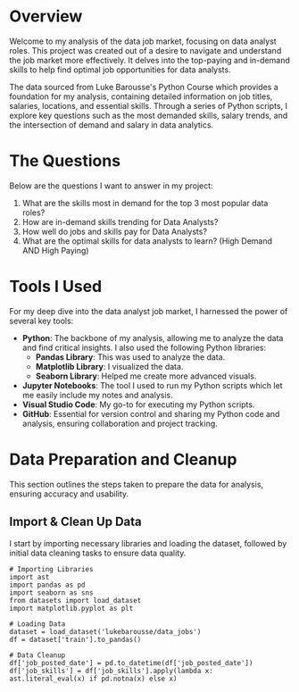 # Overview
Welcome to my analysis of the data job market, focusing on data analyst roles. This project was created out of a desire to navigate and understand the job market more effectively. It delves into the top-paying and in-demand skills to help find optimal job opportunities for data analysts.

The data sourced from Luke Barousse's Python Course which provides a foundation for my analysis, containing detailed information on job titles, salaries, locations, and essential skills. Through a series of Python scripts, I explore key questions such as the most demanded skills, salary trends, and the intersection of demand and salary in data analytics.

# The Questions
Below are the questions I want to answer in my project:

1. What are the skills most in demand for the top 3 most popular data roles?
2. How are in-demand skills trending for Data Analysts?
3. How well do jobs and skills pay for Data Analysts?
4. What are the optimal skills for data analysts to learn? (High Demand AND High Paying)
# Tools I Used
For my deep dive into the data analyst job market, I harnessed the power of several key tools:

- **Python**: The backbone of my analysis, allowing me to analyze the data and find critical insights. I also used
  the following Python libraries:
  - **Pandas Library**: This was used to analyze the data.
  - **Matplotlib Library**: I visualized the data.
  - **Seaborn Library**: Helped me create more advanced visuals.
- **Jupyter Notebooks**: The tool I used to run my Python scripts which let me easily include my notes and analysis.
- **Visual Studio Code**: My go-to for executing my Python scripts.
- **GitHub**: Essential for version control and sharing my Python code and analysis, ensuring collaboration and project tracking.

# Data Preparation and Cleanup
This section outlines the steps taken to prepare the data for analysis, ensuring accuracy and usability.

## Import & Clean Up Data
I start by importing necessary libraries and loading the dataset, followed by initial data cleaning tasks to ensure data quality.
```
# Importing Libraries
import ast
import pandas as pd
import seaborn as sns
from datasets import load_dataset
import matplotlib.pyplot as plt  

# Loading Data
dataset = load_dataset('lukebarousse/data_jobs')
df = dataset['train'].to_pandas()

# Data Cleanup
df['job_posted_date'] = pd.to_datetime(df['job_posted_date'])
df['job_skills'] = df['job_skills'].apply(lambda x: ast.literal_eval(x) if pd.notna(x) else x)
```

